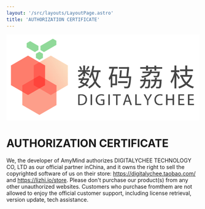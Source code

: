 ```yaml
---
layout: '/src/layouts/LayoutPage.astro'
title: 'AUTHORIZATION CERTIFICATE'
---
```


![alt 荔枝数码Logo](/src/assets/lizhishuma.png)

# AUTHORIZATION CERTIFICATE
We, the developer of AmyMind authorizes DIGITALYCHEE TECHNOLOGY CO, LTD as our official partner inChina, and it owns the right to sell the copyrighted software of us on their store:
https://digitalychee.taobao.com/ and https://lizhi.io/store.
Please don't purchase our product(s) from any other unauthorized websites. Customers who purchase fromthem are not allowed to enjoy the official customer support, including license retrieval, version update, tech assistance.